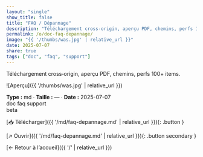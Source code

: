 ```yaml
---
layout: "single"
show_title: false
title: "FAQ / Dépannage"
description: "Téléchargement cross‑origin, aperçu PDF, chemins, perfs 100+ items."
permalink: /o/doc-faq-depannage/
image: "{{ '/thumbs/was.jpg' | relative_url }}"
date: 2025-07-07
share: true
tags: ["doc", "faq", "support"]
---
```



Téléchargement cross‑origin, aperçu PDF, chemins, perfs 100+ items.

![Aperçu]({{ '/thumbs/was.jpg' | relative_url }})

<div class="info-box"><strong>Type :</strong> md · <strong>Taille :</strong> — · <strong>Date :</strong> 2025-07-07</div>

<div class="tags"><span class="tag">doc</span> <span class="tag">faq</span> <span class="tag">support</span></div>

<div class="badges"><span class="badge">beta</span></div>

[📥 Télécharger]({{ '/md/faq-depannage.md' | relative_url }}){: .button }

[↗ Ouvrir]({{ '/md/faq-depannage.md' | relative_url }}){: .button secondary }

[← Retour à l’accueil]({{ '/' | relative_url }})
